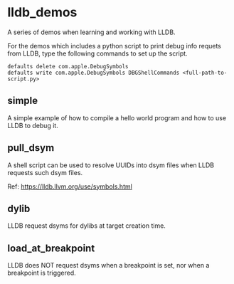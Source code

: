 # lldb_demos
A series of demos when learning and working with LLDB.

For the demos which includes a python script to print debug info requets from LLDB, type the following commands to set up the script.

``````
defaults delete com.apple.DebugSymbols
defaults write com.apple.DebugSymbols DBGShellCommands <full-path-to-script.py>
``````


## simple

A simple example of how to compile a hello world program and how to use LLDB to debug it.


## pull_dsym

A shell script can be used to resolve UUIDs into dsym files when LLDB requests such dsym files.

Ref: https://lldb.llvm.org/use/symbols.html


## dylib

LLDB request dsyms for dylibs at target creation time.


## load_at_breakpoint

LLDB does NOT request dsyms when a breakpoint is set, nor when a breakpoint is triggered.
